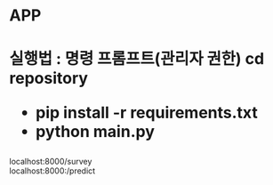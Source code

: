 # APP

<h1> 
  
  실행법 : 
  명령 프롬프트(관리자 권한)
 cd repository
  
  - pip install -r requirements.txt
  - python main.py
</h1>
  
  localhost:8000/survey<br>
  localhost:8000:/predict
